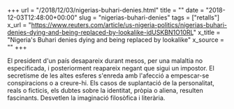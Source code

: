 +++
url = "/2018/12/03/nigerias-buhari-denies.html"
title = ""
date = "2018-12-03T12:48:00+00:00"
slug = "nigerias-buhari-denies"
tags = ["retalls"]
x_url = "https://www.reuters.com/article/us-nigeria-politics/nigerias-buhari-denies-dying-and-being-replaced-by-lookalike-idUSKBN1O10RL"
x_title = "Nigeria's Buhari denies dying and being replaced by lookalike"
x_source = ""
+++


El president d'un país desapareix durant mesos, per una malaltia no especificada, i posteriorment reapareix negant que sigui un impostor. El secretisme de les altes esferes s'enreda amb l'afecció a empescar-se conspiracions o a creure-hi. Els casos de suplantació de la personalitat, reals o ficticis, els dubtes sobre la identitat, pròpia o aliena, resulten fascinants. Desvetlen la imaginació filosòfica i literària.

